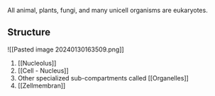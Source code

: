 All animal, plants, fungi, and many unicell organisms are eukaryotes.
## Structure
![[Pasted image 20240130163509.png]]
1. [[Nucleolus]]
2. [[Cell - Nucleus]]
3. Other specialized sub-compartments called [[Organelles]]
14. [[Zellmembran]]
